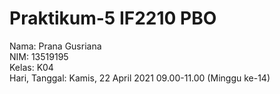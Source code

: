 # Praktikum-5 IF2210 PBO

Nama: Prana Gusriana <br>
NIM: 13519195 <br>
Kelas: K04 <br>
Hari, Tanggal: Kamis, 22 April 2021 09.00-11.00 (Minggu ke-14)
